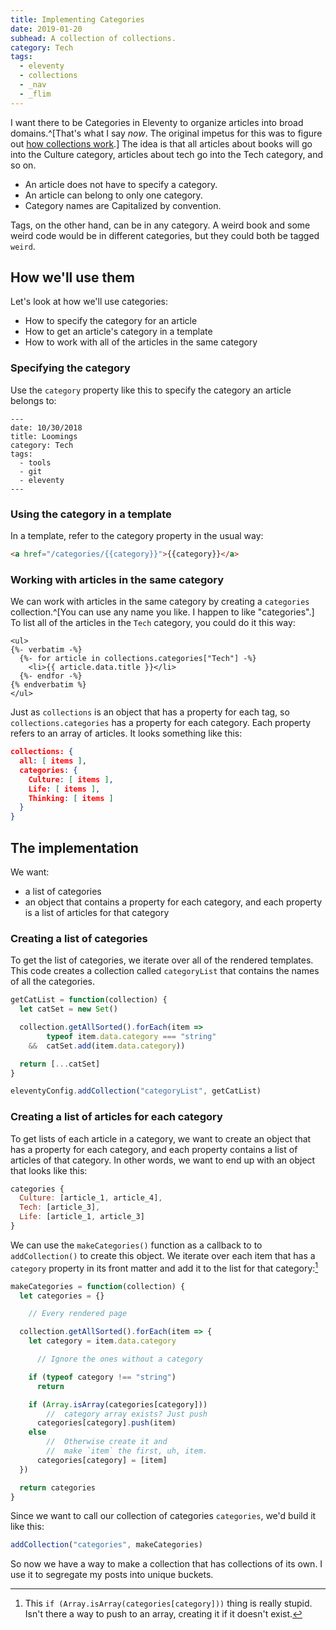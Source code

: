 ```yaml
---
title: Implementing Categories
date: 2019-01-20
subhead: A collection of collections.
category: Tech
tags:
  - eleventy
  - collections
  - _nav
  - _flim
---
```


I want there to be Categories in Eleventy
to organize articles into
broad domains.^[That's what I say _now_.
The original impetus for this was to figure
out [how collections work](/articles/collections/).]
The idea is that all articles about
books will go into the Culture category,
articles about tech go into the Tech category,
and so on.

- An article does not have to specify a category.
- An article can belong to only one category.
- Category names are Capitalized by convention.

Tags, on the other hand, can be in any
category. A weird book and
some weird code would be
in different categories,
but they could both be tagged `weird`.



## How we'll use them

Let's look at how we'll use categories:

- How to specify the category for an article
- How to get an article's category in a template
- How to work with all of the articles in the same category

### Specifying the category

Use the `category` property
like this to specify
the category an article belongs to:

``` text
---
date: 10/30/2018
title: Loomings
category: Tech
tags:
  - tools
  - git
  - eleventy
---
```


### Using the category in a template

In a template, refer to
the category property in the usual way:

```html
<a href="/categories/{{category}}">{{category}}</a>
```

### Working with articles in the same category

We can work with articles in the same category
by creating a `categories` collection.^[You can use any name
you like. I happen to like "categories".]
To list
all of the articles in
the `Tech` category,
you could do it this way:

```liquid
<ul>
{%- verbatim -%}
  {%- for article in collections.categories["Tech"] -%}
    <li>{{ article.data.title }}</li>
  {%- endfor -%}
{% endverbatim %}
</ul>
```


Just as
`collections`
is an object that has
a property for each tag,
so `collections.categories`
has a property for each category.
Each property refers to an array of articles.
It looks something like this:

``` json
collections: {
  all: [ items ],
  categories: {
    Culture: [ items ],
    Life: [ items ],
    Thinking: [ items ]
  }
}
```


## The implementation

We want:

- a list of categories
- an object that contains
  a property for each category,
  and each property is a list
  of articles for that category

### Creating a list of categories

To get the list of categories,
we iterate over all of the
rendered templates.
This code
creates a collection called
`categoryList`
that contains
the names of all the categories.

```js
getCatList = function(collection) {
  let catSet = new Set()

  collection.getAllSorted().forEach(item =>
        typeof item.data.category === "string"
    &&  catSet.add(item.data.category))

  return [...catSet]
}

eleventyConfig.addCollection("categoryList", getCatList)
```

### Creating a list of articles for each category

To get lists of each article in a category,
we want to create an object
that has a property for each category,
and each property contains a list
of articles of that category.
In other words,
we want to end up with
an object that looks like this:

```js
categories {
  Culture: [article_1, article_4],
  Tech: [article_3],
  Life: [article_1, article_3]
}
```

We can use the
`makeCategories()` function
as a callback to
to `addCollection()`
to create this object.
We iterate over each item
that has a `category`
property in its
front matter
and add it to the list
for that category:[^explanation]

[^explanation]:
    This `if (Array.isArray(categories[category]))`
    thing is really stupid.
    Isn't there a way to push to an array,
    creating it if it doesn't exist.

```js
makeCategories = function(collection) {
  let categories = {}

    // Every rendered page

  collection.getAllSorted().forEach(item => {
    let category = item.data.category

      // Ignore the ones without a category

    if (typeof category !== "string")
      return

    if (Array.isArray(categories[category]))
        //  category array exists? Just push
      categories[category].push(item)
    else
        //  Otherwise create it and
        //  make `item` the first, uh, item.
      categories[category] = [item]
  })

  return categories
}
```

Since we want to call our collection of categories
`categories`, we'd build it like this:

```js
addCollection("categories", makeCategories)
```

So now we have a way to make a collection
that has collections of its own.
I use it to segregate my posts into
unique buckets.
